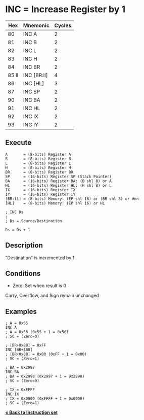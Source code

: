 # INC = Increase Register by 1

| Hex   | Mnemonic     | Cycles |
| ----- | ------------ | ------ |
| 80    | INC A        | 2      |
| 81    | INC B        | 2      |
| 82    | INC L        | 2      |
| 83    | INC H        | 2      |
| 84    | INC BR       | 2      |
| 85 ll | INC \[BR:ll] | 4      |
| 86    | INC \[HL]    | 3      |
| 87    | INC SP       | 2      |
| 90    | INC BA       | 2      |
| 91    | INC HL       | 2      |
| 92    | INC IX       | 2      |
| 93    | INC IY       | 2      |

## Execute

```
A       = (8-bits) Register A
B       = (8-bits) Register B
L       = (8-bits) Register L
H       = (8-bits) Register H
BR      = (8-bits) Register BR
SP      = (16-bits) Register SP (Stack Pointer)
BA      = (16-bits) Register BA: (B shl 8) or A
HL      = (16-bits) Register HL: (H shl 8) or L
IX      = (16-bits) Register IX
IY      = (16-bits) Register IY
[BR:ll] = (8-bits) Memory: (EP shl 16) or (BR shl 8) or #nn
[HL]    = (8-bits) Memory: (EP shl 16) or HL
```

```
; INC Ds
;
; Ds = Source/Destination

Ds = Ds + 1
```

## Description

"Destination" is incremented by 1.

## Conditions

* Zero: Set when result is 0

Carry, Overflow, and Sign remain unchanged

## Examples

```
; A = 0x55
INC A
; A = 0x56 (0x55 + 1 = 0x56)
; SC = (Zero=0)
```

```
; [BR+0x88] = 0xFF
INC [BR+$88]
; [BR+0x88] = 0x00 (0xFF + 1 = 0x00)
; SC = (Zero=1)
```

```
; BA = 0x2997
INC BA
; BA = 0x2998 (0x2997 + 1 = 0x2998)
; SC = (Zero=0)
```

```
; IX = 0xFFFF
INC IX
; IX = 0x0000 (0xFFFF + 1 = 0x0000)
; SC = (Zero=1)
```

[**« Back to Instruction set**](../S1C88_InstructionSet.md)
